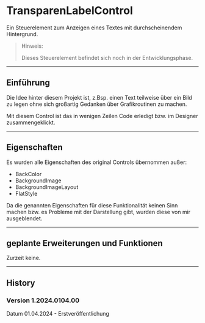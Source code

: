 # TransparenLabelControl

Ein Steuerelement zum Anzeigen eines Textes mit durchscheinendem Hintergrund.

>Hinweis:
>
>Dieses Steuerelement befindet sich noch in der Entwicklungsphase.

---

## Einführung

Die Idee hinter diesem Projekt ist, z.Bsp. einen Text teilweise über ein Bild 
zu legen ohne sich großartig Gedanken über 
Grafikroutinen zu machen.

Mit diesem Control ist das in wenigen Zeilen Code erledigt bzw. im 
Designer zusammengeklickt.

---

## Eigenschaften

Es wurden alle Eigenschaften des original Controls übernommen außer:

- BackColor
- BackgroundImage
- BackgroundImageLayout
- FlatStyle

Da die genannten Eigenschaften für diese Funktionalität keinen Sinn machen 
bzw. es Probleme mit der Darstellung gibt, wurden diese von mir ausgeblendet.

---

## geplante Erweiterungen und Funktionen

Zurzeit keine.

---

## History


### Version 1.2024.0104.00

Datum 01.04.2024 - Erstveröffentlichung
